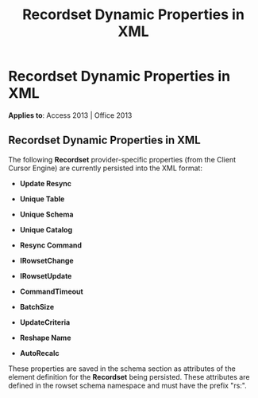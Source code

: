 ﻿---
title: Recordset Dynamic Properties in XML
TOCTitle: Recordset Dynamic Properties in XML
ms:assetid: 6ee1f176-9986-4ade-fc97-e3dad8e6bc6b
ms:mtpsurl: https://msdn.microsoft.com/en-us/library/JJ249439(v=office.15)
ms:contentKeyID: 48545522
ms.date: 09/18/2015
mtps_version: v=office.15
---

# Recordset Dynamic Properties in XML


**Applies to**: Access 2013 | Office 2013

## Recordset Dynamic Properties in XML

The following **Recordset** provider-specific properties (from the Client Cursor Engine) are currently persisted into the XML format:

  - **Update Resync**

  - **Unique Table**

  - **Unique Schema**

  - **Unique Catalog**

  - **Resync Command**

  - **IRowsetChange**

  - **IRowsetUpdate**

  - **CommandTimeout**

  - **BatchSize**

  - **UpdateCriteria**

  - **Reshape Name**

  - **AutoRecalc**

These properties are saved in the schema section as attributes of the element definition for the **Recordset** being persisted. These attributes are defined in the rowset schema namespace and must have the prefix "rs:".

